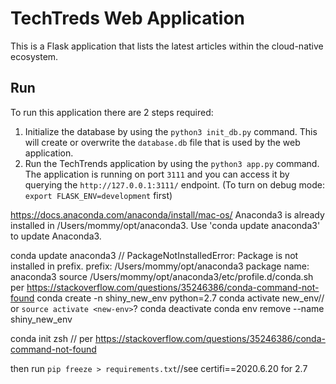 # TechTreds Web Application

This is a Flask application that lists the latest articles within the cloud-native ecosystem.

## Run 

To run this application there are 2 steps required:

1. Initialize the database by using the `python3 init_db.py` command. This will create or overwrite the `database.db` file that is used by the web application.
2.  Run the TechTrends application by using the `python3 app.py` command. The application is running on port `3111` and you can access it by querying the `http://127.0.0.1:3111/` endpoint.
(To turn on debug mode: `export FLASK_ENV=development` first)

https://docs.anaconda.com/anaconda/install/mac-os/
Anaconda3 is already installed in /Users/mommy/opt/anaconda3. Use 'conda update anaconda3' to update Anaconda3.

  conda update anaconda3 //
PackageNotInstalledError: Package is not installed in prefix.
  prefix: /Users/mommy/opt/anaconda3
  package name: anaconda3
source /Users/mommy/opt/anaconda3/etc/profile.d/conda.sh per https://stackoverflow.com/questions/35246386/conda-command-not-found
conda create -n shiny_new_env python=2.7
conda activate new_env// or `source activate <new-env>`?
conda deactivate
conda env remove --name shiny_new_env

  conda init zsh // per https://stackoverflow.com/questions/35246386/conda-command-not-found

  then run `pip freeze > requirements.txt`//see certifi==2020.6.20 for 2.7
